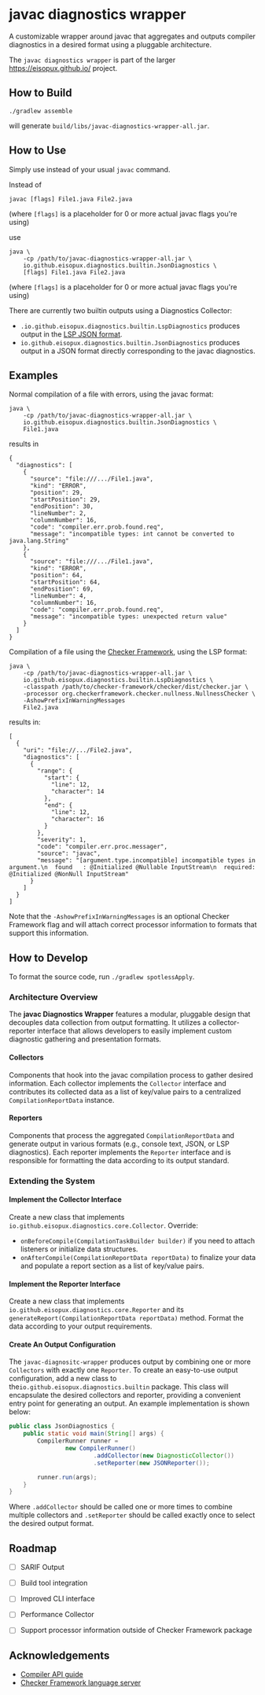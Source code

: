 # javac diagnostics wrapper

A customizable wrapper around javac that aggregates and outputs compiler diagnostics in a desired
format using a pluggable architecture.

The `javac diagnostics wrapper` is part of the larger https://eisopux.github.io/ project.

## How to Build

```shell
./gradlew assemble
```

will generate `build/libs/javac-diagnostics-wrapper-all.jar`.


## How to Use

Simply use instead of your usual `javac` command.

Instead of

```shell
javac [flags] File1.java File2.java
```
(where `[flags]` is a placeholder for 0 or more actual javac flags you're using)

use

```shell
java \
    -cp /path/to/javac-diagnostics-wrapper-all.jar \
    io.github.eisopux.diagnostics.builtin.JsonDiagnostics \
    [flags] File1.java File2.java
```
(where `[flags]` is a placeholder for 0 or more actual javac flags you're using)

There are currently two builtin outputs using a Diagnostics Collector:
- `.io.github.eisopux.diagnostics.builtin.LspDiagnostics` produces output in the [LSP JSON format](https://microsoft.github.io/language-server-protocol/specification).
- `io.github.eisopux.diagnostics.builtin.JsonDiagnostics` produces output in a JSON format
   directly corresponding to the javac diagnostics.


## Examples

Normal compilation of a file with errors, using the javac format:

```shell
java \
    -cp /path/to/javac-diagnostics-wrapper-all.jar \
    io.github.eisopux.diagnostics.builtin.JsonDiagnostics \
    File1.java
```

results in

```
{
  "diagnostics": [
    {
      "source": "file:///.../File1.java",
      "kind": "ERROR",
      "position": 29,
      "startPosition": 29,
      "endPosition": 30,
      "lineNumber": 2,
      "columnNumber": 16,
      "code": "compiler.err.prob.found.req",
      "message": "incompatible types: int cannot be converted to java.lang.String"
    },
    {
      "source": "file:///.../File1.java",
      "kind": "ERROR",
      "position": 64,
      "startPosition": 64,
      "endPosition": 69,
      "lineNumber": 4,
      "columnNumber": 16,
      "code": "compiler.err.prob.found.req",
      "message": "incompatible types: unexpected return value"
    }
  ]
}
```

Compilation of a file using the [Checker Framework](https://www.checkerframework.org/),
using the LSP format:

```shell
java \
    -cp /path/to/javac-diagnostics-wrapper-all.jar \
    io.github.eisopux.diagnostics.builtin.LspDiagnostics \
    -classpath /path/to/checker-framework/checker/dist/checker.jar \
    -processor org.checkerframework.checker.nullness.NullnessChecker \
    -AshowPrefixInWarningMessages
    File2.java
```

results in:

```
[
  {
    "uri": "file://.../File2.java",
    "diagnostics": [
      {
        "range": {
          "start": {
            "line": 12,
            "character": 14
          },
          "end": {
            "line": 12,
            "character": 16
          }
        },
        "severity": 1,
        "code": "compiler.err.proc.messager",
        "source": "javac",
        "message": "[argument.type.incompatible] incompatible types in argument.\n  found   : @Initialized @Nullable InputStream\n  required: @Initialized @NonNull InputStream"
      }
    ]
  }
]
```
Note that the `-AshowPrefixInWarningMessages` is an optional Checker Framework flag
and will attach correct processor information to formats that support this information.

## How to Develop

To format the source code, run `./gradlew spotlessApply`.

### Architecture Overview

The **javac Diagnostics Wrapper** features a modular, pluggable design that 
decouples data collection from output formatting. It utilizes a collector-reporter interface
that allows developers to easily implement custom diagnostic gathering and presentation
formats.


#### Collectors

Components that hook into the javac compilation process to gather desired information. 
Each collector implements the `Collector` interface and contributes its collected data as
a list of key/value pairs to a centralized `CompilationReportData` instance.

#### Reporters

Components that process the aggregated `CompilationReportData` and generate output in various formats 
(e.g., console text, JSON, or LSP diagnostics). Each reporter implements the `Reporter` interface and is responsible for 
formatting the data according to its output standard.


### Extending the System

#### Implement the Collector Interface

Create a new class that implements `io.github.eisopux.diagnostics.core.Collector`. Override:
- `onBeforeCompile(CompilationTaskBuilder builder)` if you need to attach listeners or initialize data structures.
- `onAfterCompile(CompilationReportData reportData)` to finalize your data and populate a report section as a list of key/value pairs.


#### Implement the Reporter Interface

Create a new class that implements `io.github.eisopux.diagnostics.core.Reporter` and its 
`generateReport(CompilationReportData reportData)` method. Format the data according 
to your output requirements.

#### Create An Output Configuration

The `javac-diagnositc-wrapper` produces output by combining one or more `Collectors` with exactly one
`Reporter`. To create an easy-to-use output configuration, add a new 
class to the`io.github.eisopux.diagnostics.builtin` package. This class will encapsulate 
the desired collectors and reporter, providing a convenient entry
point for generating an output. An example implementation is shown below:

```java
public class JsonDiagnostics {
    public static void main(String[] args) {
        CompilerRunner runner =
                new CompilerRunner()
                        .addCollector(new DiagnosticCollector())
                        .setReporter(new JSONReporter());

        runner.run(args);
    }
}
```

Where `.addCollector` should be called one or more times to combine
multiple collectors and `.setReporter` should be called exactly once to select 
the desired output format.

## Roadmap

- [ ] SARIF Output
- [ ] Build tool integration
- [ ] Improved CLI interface
- [ ] Performance Collector
- [ ] Support processor information outside of Checker Framework package


## Acknowledgements

- [Compiler API guide](http://openjdk.java.net/groups/compiler/guide/compilerAPI.html)
- [Checker Framework language server](https://github.com/eisopux/checker-framework-languageserver/)
